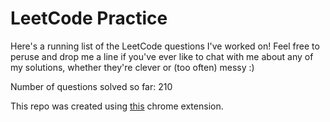 # LeetCode Practice

Here's a running list of the LeetCode questions I've worked on! Feel free to peruse and drop me a line if you've ever like to chat with me about any of my solutions, whether they're clever or (too often) messy :)

Number of questions solved so far: 210

This repo was created using [this](https://github.com/QasimWani/LeetHub) chrome extension.

